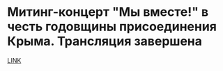# Митинг-концерт "Мы вместе!" в честь годовщины присоединения Крыма. Трансляция завершена



[LINK](https://varlamov.ru/1620173.html)